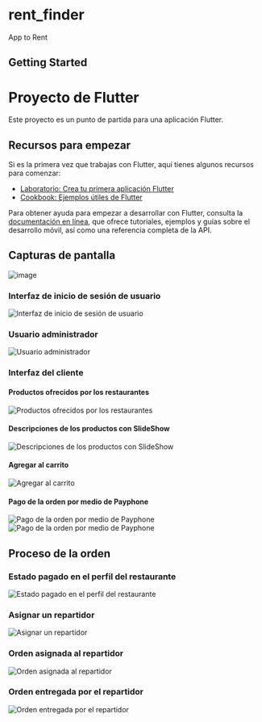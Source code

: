 # rent_finder

App to Rent

## Getting Started

# Proyecto de Flutter

Este proyecto es un punto de partida para una aplicación Flutter.

## Recursos para empezar

Si es la primera vez que trabajas con Flutter, aquí tienes algunos recursos para comenzar:

- [Laboratorio: Crea tu primera aplicación Flutter](https://docs.flutter.dev/get-started/codelab)
- [Cookbook: Ejemplos útiles de Flutter](https://docs.flutter.dev/cookbook)

Para obtener ayuda para empezar a desarrollar con Flutter, consulta la [documentación en línea](https://docs.flutter.dev/), que ofrece tutoriales, ejemplos y guías sobre el desarrollo móvil, así como una referencia completa de la API.

## Capturas de pantalla

![image](https://github.com/jl7525271/PLAZA_QHATU/assets/76701208/ffca75e2-f988-49c6-be79-a5d063085115)


### Interfaz de inicio de sesión de usuario
![Interfaz de inicio de sesión de usuario](assets/img_readme/loggin.png)

### Usuario administrador
![Usuario administrador](assets/img_readme/rol.png)

### Interfaz del cliente

#### Productos ofrecidos por los restaurantes
![Productos ofrecidos por los restaurantes](assets/img_readme/products.png)

#### Descripciones de los productos con SlideShow
![Descripciones de los productos con SlideShow](assets/img_readme/products-descriptions.png)

#### Agregar al carrito
![Agregar al carrito](assets/img_readme/order-client.png)

#### Pago de la orden por medio de Payphone
![Pago de la orden por medio de Payphone](assets/img_readme/payphone_link.png)
![Pago de la orden por medio de Payphone](assets/img_readme/payphonelink.png)

## Proceso de la orden

### Estado pagado en el perfil del restaurante
![Estado pagado en el perfil del restaurante](assets/img_readme/restaurant_orders.png)

### Asignar un repartidor
![Asignar un repartidor](assets/img_readme/restaurant_to_delivery.png)

### Orden asignada al repartidor
![Orden asignada al repartidor](assets/img_readme/delivery_order.png)

### Orden entregada por el repartidor
![Orden entregada por el repartidor](assets/img_readme/deliverd_order.png)

 
 
